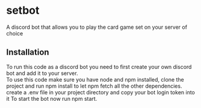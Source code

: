 # setbot

A discord bot that allows you to play the card game set on your server of choice

## Installation

To run this code as a discord bot you need to first create your own discord bot and add it to your server.  
To use this code make sure you have node and npm installed, clone the project and run npm install to let npm fetch all the other dependencies.  
create a .env file in your project directory and copy your bot login token into it
To start the bot now run npm start.
